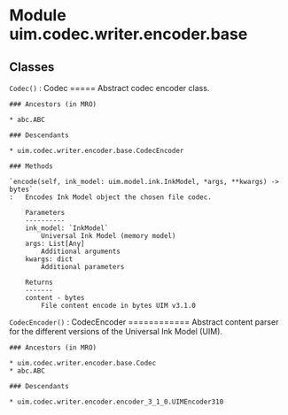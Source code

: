 Module uim.codec.writer.encoder.base
====================================

Classes
-------

`Codec()`
:   Codec
    =====
    Abstract codec encoder class.

    ### Ancestors (in MRO)

    * abc.ABC

    ### Descendants

    * uim.codec.writer.encoder.base.CodecEncoder

    ### Methods

    `encode(self, ink_model: uim.model.ink.InkModel, *args, **kwargs) ‑> bytes`
    :   Encodes Ink Model object the chosen file codec.
        
        Parameters
        ----------
        ink_model: `InkModel`
            Universal Ink Model (memory model)
        args: List[Any]
            Additional arguments
        kwargs: dict
            Additional parameters
        
        Returns
        -------
        content - bytes
            File content encode in bytes UIM v3.1.0

`CodecEncoder()`
:   CodecEncoder
    ============
    Abstract content parser for the different versions of the Universal Ink Model (UIM).

    ### Ancestors (in MRO)

    * uim.codec.writer.encoder.base.Codec
    * abc.ABC

    ### Descendants

    * uim.codec.writer.encoder.encoder_3_1_0.UIMEncoder310